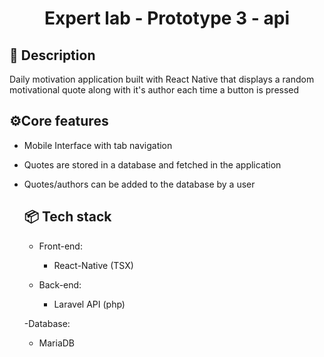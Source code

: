 <h1 align="center">Expert lab - Prototype 3 - api</h1>

## 📜 Description
Daily motivation application built with React Native that displays a random motivational quote along with it's author each time a button is pressed

## ⚙️Core features
- Mobile Interface with tab navigation
- Quotes are stored in a database and fetched in the application
- Quotes/authors can be added to the database by a user

  ## 📦 Tech stack
  - Front-end:
      - React-Native (TSX)

  - Back-end:
      - Laravel API (php)

  -Database:
    - MariaDB
